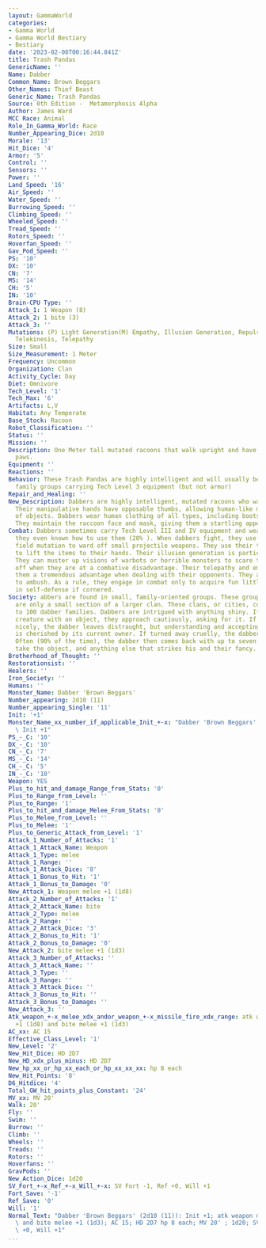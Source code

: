 ```yaml
---
layout: GammaWorld
categories:
- Gamma World
- Gamma World Bestiary
- Bestiary
date: '2023-02-08T00:16:44.841Z'
title: Trash Pandas
GenericName: ''
Name: Dabber
Common_Name: Brown Beggars
Other_Names: Thief Beast
Generic_Name: Trash Pandas
Source: 0th Edition -  Metamorphosis Alpha
Author: James Ward
MCC Race: Animal
Role_In_Gamma_World: Race
Number_Appearing_Dice: 2d10
Morale: '13'
Hit_Dice: '4'
Armor: '5'
Control: ''
Sensors: ''
Power: ''
Land_Speed: '16'
Air_Speed: ''
Water_Speed: ''
Burrowing_Speed: ''
Climbing_Speed: ''
Wheeled_Speed: ''
Tread_Speed: ''
Rotors_Speed: ''
Hoverfan_Speed: ''
Gav_Pod_Speed: ''
PS: '10'
DX: '10'
CN: '7'
MS: '14'
CH: '5'
IN: '10'
Brain-CPU Type: ''
Attack_1: 1 Weapon (8)
Attack_2: 1 bite (3)
Attack_3: ''
Mutations: (P) Light Generation(M) Empathy, Illusion Generation, Repulsion Field,
  Telekinesis, Telepathy
Size: Small
Size_Measurement: 1 Meter
Frequency: Uncommon
Organization: Clan
Activity_Cycle: Day
Diet: Omnivore
Tech_Level: '1'
Tech_Max: '6'
Artifacts: L,V
Habitat: Any Temperate
Base_Stock: Racoon
Robot_Classification: ''
Status: ''
Mission: ''
Description: One Meter tall mutated racoons that walk upright and have manipulative
  paws.
Equipment: ''
Reactions: ''
Behavior: These Trash Pandas are highly intelligent and will usually be found in small
  family groups carrying Tech Level 3 equipment (but not armor)
Repair_and_Healing: ''
New_Description: Dabbers are highly intelligent, mutated racoons who walk upright.
  Their manipulative hands have opposable thumbs, allowing human-like manipulation
  of objects. Dabbers wear human clothing of all types, including boots and shoes.
  They maintain the raccoon face and mask, giving them a startling appearance.
Combat: Dabbers sometimes carry Tech Level III and IV equipment and weapons. Occasionally,
  they even known how to use them (20% ). When dabbers fight, they use their Repulsion
  field mutation to ward off small projectile weapons. They use their telekinesis
  to lift the items to their hands. Their illusion generation is particularly strong.
  They can muster up visions of warbots or horrible monsters to scare their opponents
  off when they are at a combative disadvantage. Their telepathy and empathy give
  them a tremendous advantage when dealing with their opponents. They are almost impossible
  to ambush. As a rule, they engage in combat only to acquire fun little baubles or
  in self-defense if cornered.
Society: abbers are found in small, family-oriented groups. These groups, in turn,
  are only a small section of a larger clan. These clans, or cities, consist of up
  to 100 dabber families. Dabbers are intrigued with anything shiny. If they see another
  creature with an object, they approach cautiously, asking for it. If turned down
  nicely, the dabber leaves distraught, but understanding and accepting that the object
  is cherished by its current owner. If turned away cruelly, the dabber runs away.
  Often (90% of the time), the dabber then comes back with up to seven friends to
  take the object, and anything else that strikes his and their fancy.
Brotherhood_of_Thought: ''
Restorationsist: ''
Healers: ''
Iron_Society: ''
Humans: ''
Monster_Name: Dabber 'Brown Beggars'
Number_appearing: 2d10 (11)
Number_appearing_Single: '11'
Init: '+1'
Monster_Name_xx_number_if_applicable_Init_+-x: "Dabber 'Brown Beggars' (2d10 (11)):\
  \ Init +1"
PS_-_C: '10'
DX_-_C: '10'
CN_-_C: '7'
MS_-_C: '14'
CH_-_C: '5'
IN_-_C: '10'
Weapon: YES
Plus_to_hit_and_damage_Range_from_Stats: '0'
Plus_to_Range_from_Level: ''
Plus_to_Range: '1'
Plus_to_hit_and_damage_Melee_From_Stats: '0'
Plus_to_Melee_from_Level: ''
Plus_to_Melee: '1'
Plus_to_Generic_Attack_from_Level: '1'
Attack_1_Number_of_Attacks: '1'
Attack_1_Attack_Name: Weapon
Attack_1_Type: melee
Attack_1_Range: ''
Attack_1_Attack_Dice: '8'
Attack_1_Bonus_to_Hit: '1'
Attack_1_Bonus_to_Damage: '0'
New_Attack_1: Weapon melee +1 (1d8)
Attack_2_Number_of_Attacks: '1'
Attack_2_Attack_Name: bite
Attack_2_Type: melee
Attack_2_Range: ''
Attack_2_Attack_Dice: '3'
Attack_2_Bonus_to_Hit: '1'
Attack_2_Bonus_to_Damage: '0'
New_Attack_2: bite melee +1 (1d3)
Attack_3_Number_of_Attacks: ''
Attack_3_Attack_Name: ''
Attack_3_Type: ''
Attack_3_Range: ''
Attack_3_Attack_Dice: ''
Attack_3_Bonus_to_Hit: ''
Attack_3_Bonus_to_Damage: ''
New_Attack_3: ''
Atk_weapon_+-x_melee_xdx_andor_weapon_+-x_missile_fire_xdx_range: atk weapon melee
  +1 (1d8) and bite melee +1 (1d3)
AC_xx: AC 15
Effective_Class_Level: '1'
New_Level: '2'
New_Hit_Dice: HD 2D7
New_HD_xdx_plus_minus: HD 2D7
New_hp_xx_or_hp_xx_each_or_hp_xx_xx_xx: hp 8 each
New_Hit_Points: '8'
D6_Hitdice: '4'
Total_GW_hit_points_plus_Constant: '24'
MV_xx: MV 20'
Walk: 20'
Fly: ''
Swim: ''
Burrow: ''
Climb: ''
Wheels: ''
Treads: ''
Rotors: ''
Hoverfans: ''
GravPods: ''
New_Action_Dice: 1d20
SV_Fort_+-x_Ref_+-x_Will_+-x: SV Fort -1, Ref +0, Will +1
Fort_Save: '-1'
Ref_Save: '0'
Will: '1'
Normal_Text: "Dabber 'Brown Beggars' (2d10 (11)): Init +1; atk weapon melee +1 (1d8)\
  \ and bite melee +1 (1d3); AC 15; HD 2D7 hp 8 each; MV 20' ; 1d20; SV Fort -1, Ref\
  \ +0, Will +1"
...
```


